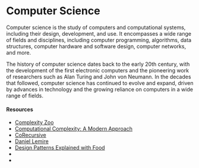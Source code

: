 # Computer Science

Computer science is the study of computers and computational systems, including their design, development, and use. It encompasses a wide range of fields and disciplines, including computer programming, algorithms, data structures, computer hardware and software design, computer networks, and more.

The history of computer science dates back to the early 20th century, with the development of the first electronic computers and the pioneering work of researchers such as Alan Turing and John von Neumann. In the decades that followed, computer science has continued to evolve and expand, driven by advances in technology and the growing reliance on computers in a wide range of fields.

#### Resources

* [Complexity Zoo](https://complexityzoo.net)
* [Computational Complexity: A Modern Approach](https://theory.cs.princeton.edu/complexity)
* [CoRecursive](https://corecursive.com/)
* [Daniel Lemire](https://lemire.me/blog)
* [Design Patterns Explained with Food](https://github.com/wesdoyle/design-patterns-explained-with-food)
*
*
